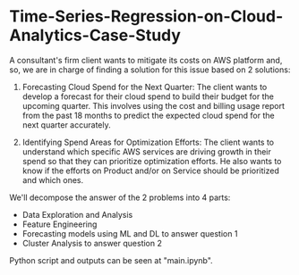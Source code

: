 # Time-Series-Regression-on-Cloud-Analytics-Case-Study

A consultant's firm client wants to mitigate its costs on AWS platform and, so, we are in charge of finding a solution for this issue based on 2 solutions:

1. Forecasting Cloud Spend for the Next Quarter: The client wants to develop a forecast for their cloud spend to build their budget for the upcoming quarter. This involves using the cost and billing usage report from the past 18 months to predict the expected cloud spend for the next quarter accurately.

2. Identifying Spend Areas for Optimization Efforts: The client wants to understand which specific AWS services are driving growth in their spend so that they can prioritize optimization efforts. He also wants to know if the efforts on Product and/or on Service should be prioritized and which ones.

We'll decompose the answer of the 2 problems into 4 parts:

- Data Exploration and Analysis
- Feature Engineering
- Forecasting models using ML and DL to answer question 1
- Cluster Analysis to answer question 2

Python script and outputs can be seen at "main.ipynb".
